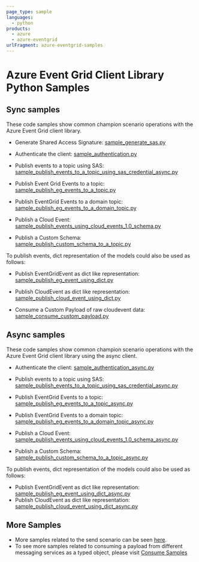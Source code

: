 ```yaml
---
page_type: sample
languages:
  - python
products:
  - azure
  - azure-eventgrid
urlFragment: azure-eventgrid-samples
---
```


# Azure Event Grid Client Library Python Samples

## Sync samples
These code samples show common champion scenario operations with the Azure Event Grid client library.

* Generate Shared Access Signature: [sample_generate_sas.py][python-eg-generate-sas]

* Authenticate the client: [sample_authentication.py][python-eg-auth]

* Publish events to a topic using SAS: [sample_publish_events_to_a_topic_using_sas_credential_async.py][python-eg-sample-send-using-sas]
* Publish Event Grid Events to a topic: [sample_publish_eg_events_to_a_topic.py][python-eg-sample-eg-event]
* Publish EventGrid Events to a domain topic: [sample_publish_eg_events_to_a_domain_topic.py][python-eg-sample-eg-event-to-domain]
* Publish a Cloud Event: [sample_publish_events_using_cloud_events_1.0_schema.py][python-eg-sample-send-cloudevent]
* Publish a Custom Schema: [sample_publish_custom_schema_to_a_topic.py][python-eg-publish-custom-schema]

To publish events, dict representation of the models could also be used as follows:
* Publish EventGridEvent as dict like representation: [sample_publish_eg_event_using_dict.py][python-eg-sample-send-eg-as-dict]
* Publish CloudEvent as dict like representation: [sample_publish_cloud_event_using_dict.py][python-eg-sample-send-cloudevent-as-dict]

* Consume a Custom Payload of raw cloudevent data: [sample_consume_custom_payload.py][python-eg-sample-consume-custom-payload]

## Async samples
These code samples show common champion scenario operations with the Azure Event Grid client library using the async client.

* Authenticate the client: [sample_authentication_async.py][python-eg-auth-async]

* Publish events to a topic using SAS: [sample_publish_events_to_a_topic_using_sas_credential_async.py][python-eg-sample-send-using-sas-async]
* Publish EventGrid Events to a topic: [sample_publish_eg_events_to_a_topic_async.py][python-eg-sample-eg-event-async]
* Publish EventGrid Events to a domain topic: [sample_publish_eg_events_to_a_domain_topic_async.py][python-eg-sample-eg-event-to-domain-async]
* Publish a Cloud Event: [sample_publish_events_using_cloud_events_1.0_schema_async.py][python-eg-sample-send-cloudevent-async]
* Publish a Custom Schema: [sample_publish_custom_schema_to_a_topic_async.py][python-eg-publish-custom-schema-async]

To publish events, dict representation of the models could also be used as follows:
* Publish EventGridEvent as dict like representation: [sample_publish_eg_event_using_dict_async.py][python-eg-sample-send-eg-as-dict-async]
* Publish CloudEvent as dict like representation: [sample_publish_cloud_event_using_dict_async.py][python-eg-sample-send-cloudevent-as-dict-async]

## More Samples

* More samples related to the send scenario can be seen [here][python-eg-publish-samples].
* To see more samples related to consuming a payload from different messaging services as a typed object, please visit [Consume Samples][python-eg-consume-samples]

[python-eg-auth]: https://github.com/Azure/azure-sdk-for-python/blob/master/sdk/eventgrid/azure-eventgrid/samples/sync_samples/sample_authentication.py
[python-eg-generate-sas]: https://github.com/Azure/azure-sdk-for-python/blob/master/sdk/eventgrid/azure-eventgrid/samples/sync_samples/sample_generate_sas.py
[python-eg-sample-send-using-sas]: https://github.com/Azure/azure-sdk-for-python/blob/master/sdk/eventgrid/azure-eventgrid/samples/sync_samples/sample_publish_events_to_a_topic_using_sas_credential.py
[python-eg-sample-eg-event]: https://github.com/Azure/azure-sdk-for-python/blob/master/sdk/eventgrid/azure-eventgrid/samples/sync_samples/sample_publish_eg_events_to_a_topic.py
[python-eg-sample-eg-event-to-domain]: https://github.com/Azure/azure-sdk-for-python/blob/master/sdk/eventgrid/azure-eventgrid/samples/sync_samples/sample_publish_eg_events_to_a_domain.py
[python-eg-sample-send-cloudevent]: https://github.com/Azure/azure-sdk-for-python/blob/master/sdk/eventgrid/azure-eventgrid/samples/sync_samples/sample_publish_events_using_cloud_events_1.0_schema.py
[python-eg-publish-custom-schema]: https://github.com/Azure/azure-sdk-for-python/blob/master/sdk/eventgrid/azure-eventgrid/samples/sync_samples/sample_publish_custom_schema_to_a_topic.py
[python-eg-sample-send-eg-as-dict]: https://github.com/Azure/azure-sdk-for-python/blob/master/sdk/eventgrid/azure-eventgrid/samples/sync_samples/sample_publish_eg_event_using_dict.py
[python-eg-sample-send-cloudevent-as-dict]: https://github.com/Azure/azure-sdk-for-python/blob/master/sdk/eventgrid/azure-eventgrid/samples/sync_samples/sample_publish_cloud_event_using_dict.py

[python-eg-auth-async]: https://github.com/Azure/azure-sdk-for-python/blob/master/sdk/eventgrid/azure-eventgrid/samples/async_samples/sample_authentication_async.py
[python-eg-sample-send-using-sas-async]: https://github.com/Azure/azure-sdk-for-python/blob/master/sdk/eventgrid/azure-eventgrid/samples/async_samples/sample_publish_events_to_a_topic_using_sas_credential_async.py
[python-eg-sample-eg-event-async]: https://github.com/Azure/azure-sdk-for-python/blob/master/sdk/eventgrid/azure-eventgrid/samples/async_samples/sample_publish_eg_events_to_a_topic_async.py
[python-eg-sample-eg-event-to-domain-async]: https://github.com/Azure/azure-sdk-for-python/blob/master/sdk/eventgrid/azure-eventgrid/samples/async_samples/sample_publish_eg_events_to_a_domain_async.py
[python-eg-sample-send-cloudevent-async]: https://github.com/Azure/azure-sdk-for-python/blob/master/sdk/eventgrid/azure-eventgrid/samples/async_samples/sample_publish_events_using_cloud_events_1.0_schema_async.py
[python-eg-publish-custom-schema-async]:https://github.com/Azure/azure-sdk-for-python/blob/master/sdk/eventgrid/azure-eventgrid/samples/async_samples/sample_publish_custom_schema_to_a_topic_async.py
[python-eg-sample-send-eg-as-dict-async]: https://github.com/Azure/azure-sdk-for-python/blob/master/sdk/eventgrid/azure-eventgrid/samples/async_samples/sample_publish_eg_event_using_dict_async.py
[python-eg-sample-send-cloudevent-as-dict-async]: https://github.com/Azure/azure-sdk-for-python/blob/master/sdk/eventgrid/azure-eventgrid/samples/async_samples/sample_publish_cloud_event_using_dict_async.py

[python-eg-publish-samples]: https://github.com/Azure/azure-sdk-for-python/blob/master/sdk/eventgrid/azure-eventgrid/samples/publish_samples
[python-eg-consume-samples]: https://github.com/Azure/azure-sdk-for-python/blob/master/sdk/eventgrid/azure-eventgrid/samples/consume_samples

[python-eg-sample-consume-custom-payload]: https://github.com/Azure/azure-sdk-for-python/blob/master/sdk/eventgrid/azure-eventgrid/samples/sync_samples/sample_consume_custom_payload.py

[publisher-service-doc]: https://docs.microsoft.com/azure/event-grid/concepts
